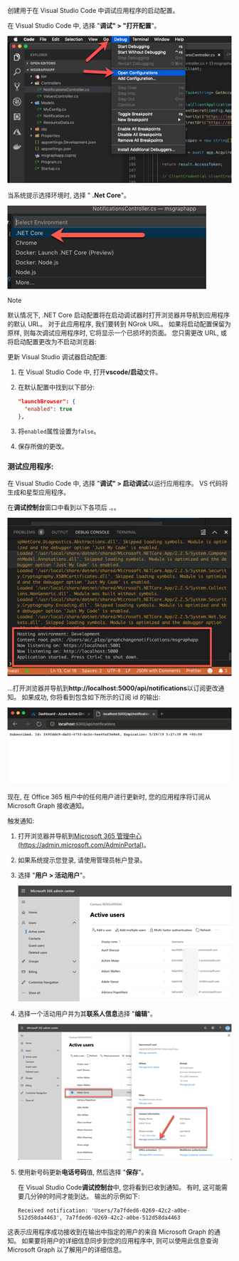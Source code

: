 <!-- markdownlint-disable MD002 MD041 -->

创建用于在 Visual Studio Code 中调试应用程序的启动配置。

在 Visual Studio Code 中, 选择 "**调试" > "打开配置**"。

  ![截屏视频的 VS 代码打开启动配置](./images/vscode-debugapp-01.png)

当系统提示选择环境时, 选择 " **.Net Core**"。

  ![截屏视频 of VS 代码创建 .NET Core 的启动配置](./images/vscode-debugapp-02.png)

> [!NOTE]
> 默认情况下, .NET Core 启动配置将在启动调试器时打开浏览器并导航到应用程序的默认 URL。 对于此应用程序, 我们要转到 NGrok URL。 如果将启动配置保留为原样, 则每次调试应用程序时, 它将显示一个已损坏的页面。 您只需更改 URL, 或将启动配置更改为不启动浏览器:

更新 Visual Studio 调试器启动配置:

  1. 在 Visual Studio Code 中, 打开**vscode/启动**文件。
  1. 在默认配置中找到以下部分:

      ```json
      "launchBrowser": {
        "enabled": true
      },
      ```

  1. 将`enabled`属性设置为`false`。
  1. 保存所做的更改。

### <a name="test-the-application"></a>测试应用程序:

在 Visual Studio Code 中, 选择 "**调试" > 启动调试**以运行应用程序。 VS 代码将生成和星型应用程序。

在**调试控制台**窗口中看到以下各项后 .。。

![VS 代码调试控制台的屏幕截图](./images/vscode-debugapp-03.png)

...打开浏览器并导航到**http://localhost:5000/api/notifications**以订阅更改通知。 如果成功, 你将看到包含如下所示的订阅 id 的输出:

![成功订阅的屏幕截图](./images/vscode-debugapp-04.png)

现在, 在 Office 365 租户中的任何用户进行更新时, 您的应用程序将订阅从 Microsoft Graph 接收通知。

触发通知:

1. 打开浏览器并导航到[Microsoft 365 管理中心 (https://admin.microsoft.com/AdminPortal)](https://admin.microsoft.com/AdminPortal)。
1. 如果系统提示您登录, 请使用管理员帐户登录。
1. 选择 "**用户 > 活动用户**"。

    ![Microsoft 365 管理中心的屏幕截图](./images/vscode-debugapp-05.png)

1. 选择一个活动用户并为其**联系人信息**选择 "**编辑**"。

    ![用户详细信息的屏幕截图](./images/vscode-debugapp-06.png)

1. 使用新号码更新**电话号码**值, 然后选择 "**保存**"。

    在 Visual Studio Code**调试控制台**中, 您将看到已收到通知。 有时, 这可能需要几分钟的时间才能到达。 输出的示例如下:

    ```shell
    Received notification: 'Users/7a7fded6-0269-42c2-a0be-512d58da4463', 7a7fded6-0269-42c2-a0be-512d58da4463
    ```

这表示应用程序成功接收到在输出中指定的用户的来自 Microsoft Graph 的通知。 如果要将用户的详细信息同步到您的应用程序中, 则可以使用此信息查询 Microsoft Graph 以了解用户的详细信息。